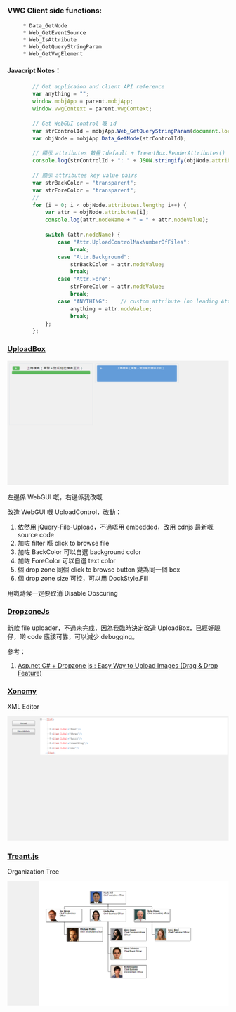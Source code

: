 ﻿###         VWG Client side functions:
         * Data_GetNode
         * Web_GetEventSource
         * Web_IsAttribute
         * Web_GetQueryStringParam
         * Web_GetVwgElement

#### Javacript Notes：
```javascript
        // Get applicaion and client API reference
        var anything = "";
        window.mobjApp = parent.mobjApp;
        window.vwgContext = parent.vwgContext;

        // Get WebGUI control 嘅 id
        var strControlId = mobjApp.Web_GetQueryStringParam(document.location.href, "id");
        var objNode = mobjApp.Data_GetNode(strControlId);

        // 顯示 attributes 數量：default + TreantBox.RenderAttributes()
        console.log(strControlId + ": " + JSON.stringify(objNode.attributes));

        // 顯示 attributes key value pairs
        var strBackColor = "transparent";
        var strForeColor = "transparent";
        //
        for (i = 0; i < objNode.attributes.length; i++) {
            var attr = objNode.attributes[i];
            console.log(attr.nodeName + " = " + attr.nodeValue);

            switch (attr.nodeName) {
                case "Attr.UploadControlMaxNumberOfFiles":
                    break;
                case "Attr.Background":
                    strBackColor = attr.nodeValue;
                    break;
                case "Attr.Fore":
                    strForeColor = attr.nodeValue;
                    break;
                case "ANYTHING":    // custom attribute (no leading Attr.)
                    anything = attr.nodeValue;
                    break;
            };
        };
```
### [UploadBox](https://github.com/blueimp/jQuery-File-Upload)

![Screen Cap](https://github.com/paulusyeung/VWG.Community/blob/master/assets/images/UploadBox.png)

左邊係 WebGUI 嘅，右邊係我改嘅

改造 WebGUI 嘅 UploadControl，改動：
1. 依然用 jQuery-File-Upload，不過唔用 embedded，改用 cdnjs 最新嘅 source code
2. 加咗 filter 喺 click to browse file
3. 加咗 BackColor 可以自選 background color
4. 加咗 ForeColor 可以自選 text color
5. 個 drop zone 同個 click to browse button 變為同一個 box
6. 個 drop zone size 可控，可以用 DockStyle.Fill

用嘅時候一定要取消 Disable Obscuring

### [DropzoneJs](https://github.com/enyo/dropzone)

新款 file uploader，不過未完成，因為我臨時決定改造 UploadBox，已經好靚仔，啲 code 應該可靠，可以減少 debugging。

參考：

1. [Asp.net C# + Dropzone js : Easy Way to Upload Images (Drag & Drop Feature)](https://codepedia.info/using-dropzone-js-file-image-upload-in-asp-net-webform-c/)

### [Xonomy](https://github.com/michmech/xonomy)

XML Editor

![Screen Cap](https://github.com/paulusyeung/VWG.Community/blob/master/assets/images/XonomyBox.png)

### [Treant.js](https://fperucic.github.io/treant-js/)

Organization Tree

![Screen Cap](https://github.com/paulusyeung/VWG.Community/blob/master/assets/images/TreantBox.png)

